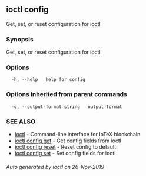 ## ioctl config

Get, set, or reset configuration for ioctl

### Synopsis

Get, set, or reset configuration for ioctl

### Options

```
  -h, --help   help for config
```

### Options inherited from parent commands

```
  -o, --output-format string   output format
```

### SEE ALSO

* [ioctl](../README.md)	 - Command-line interface for IoTeX blockchain
* [ioctl config get](ioctl_config_get.md)	 - Get config fields from ioctl
* [ioctl config reset](ioctl_config_reset.md)	 - Reset config to default
* [ioctl config set](ioctl_config_set.md)	 - Set config fields for ioctl

###### Auto generated by ioctl on 26-Nov-2019
